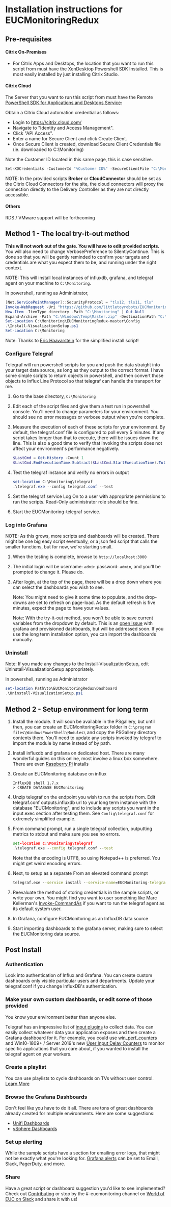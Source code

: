 # Installation instructions for EUCMonitoringRedux

## Pre-requisites

#### Citrix On-Premises

- For Citrix Apps and Desktops, the location that you want to run this script from must have the XenDesktop Powershell SDK Installed. This is most easily installed by just installing Citrix Studio.

#### Citrix Cloud

The Server that you want to run this script from must have the Remote [PowerShell SDK for Applications and Desktops Service](http://download.apps.cloud.com/CitrixPoshSdk.exe):

Obtain a Citrix Cloud automation credential as follows:

- Login to <https://citrix.cloud.com/>
- Navigate to "Identity and Access Management".
- Click "API Access".
- Enter a name for Secure Client and click Create Client.
- Once Secure Client is created, download Secure Client Credentials file (ie. downloaded to C:\Monitoring)

Note the Customer ID located in this same page, this is case sensitive.

```Powershell
Set-XDCredentials -CustomerId "%Customer ID%" -SecureClientFile "C:\Monitoring\secureclient.csv" -ProfileType CloudApi -StoreAs "CloudAdmin"
```

NOTE: In the provided scripts **Broker** or **CloudConnector** should be set as the Citrix Cloud Connectors for the site, the cloud connectors will proxy the connection directly to the Delivery Controller as they are not directly accessible.

#### Others

RDS / VMware support will be forthcoming

## Method 1 - The local try-it-out method

**This will not work out of the gate. You will have to edit provided scripts.** You will also need to change VerbosePreference to SilentlyContinue. This is done so that you will be gently reminded to confirm your targets and credentials are what you expect them to be, and running under the right context.

NOTE: This will install local instances of influxdb, grafana, and telegraf agent on your machine to `C:\Monitoring`.

In powershell, running as Administrator,

   ```powershell
   [Net.ServicePointManager]::SecurityProtocol = "tls12, tls11, tls"
   Invoke-WebRequest -Uri "https://github.com/littletoyrobots/EUCMonitoringRedux/archive/master.zip" -OutFile C:\Windows\Temp\Master.zip
   New-Item -ItemType directory -Path "C:\Monitoring" | Out-Null
   Expand-Archive -Path "C:\Windows\Temp\Master.zip" -DestinationPath "C:\Monitoring"
   Set-Location C:\Monitoring\EUCMonitoringRedux-master\Config
   .\Install-VisualizationSetup.ps1
   Set-Location C:\Monitoring
   ```

Note: Thanks to [Eric Haavarstein](https://twitter.com/xenappblog) for the simplified install script!

### Configure Telegraf

Telegraf will run powershell scripts for you and push the data straight into your target data source, as long as they output to the correct format. I have some simple scripts to return objects in powershell, and then convert those objects to Influx Line Protocol so that telegraf can handle the transport for me.

1. Go to the base directory, `C:\Monitoring`
1. Edit each of the script files and give them a test run in powershell console. You'll need to change parameters for your environment. You should see no error messages or verbose output when you're complete.
1. Measure the execution of each of these scripts for your environment. By default, the telegraf.conf file is configured to poll every 5 minutes. If any script takes longer than that to execute, there will be issues down the line. This is also a good time to verify that invoking the scripts does not affect your environment's performance negatively.

   ```powershell
   $LastCmd = Get-History -Count 1
   $LastCmd.EndExecutionTime.Subtract($LastCmd.StartExecutionTime).TotalSeconds
   ```

1. Test the telegraf instance and verify no errors in output

   ```powershell
   set-location C:\Monitoring\telegraf
   .\telegraf.exe --config telegraf.conf --test
   ```

1. Set the telegraf service Log On to a user with appropriate permissions to run the scripts. Read-Only administrator role should be fine.
1. Start the EUCMonitoring-telegraf service.

### Log into Grafana

NOTE: As this grows, more scripts and dashboards will be created. There might be one big easy script eventually, or a json fed script that calls the smaller functions, but for now, we're starting small.

1. When the testing is complete, browse to `http://localhost:3000`
1. The initial login will be username: `admin` password: `admin`, and you'll be prompted to change it. Please do.
1. After login, at the top of the page, there will be a drop down where you can select the dashboards you wish to see.

   Note: You might need to give it some time to populate, and the drop-downs are set to refresh on page-load. As the default refresh is five minutes, expect the page to have your values.

   Note: With the try-it-out method, you won't be able to save current variables from the dropdown by default. This is an [open issue](https://github.com/grafana/grafana/issues/11778) with grafana and provisioned dashboards, but will be addressed soon. If you use the long term installation option, you can import the dashboards manually.

### Uninstall

Note: If you made any changes to the Install-VisualizationSetup, edit Uninstall-VisualizationSetup appropriately.

In powershell, running as Administrator

```powershell
set-location Path\to\EUCMonitoringRedux\Dashboard
.\Uninstall-VisualizationSetup.ps1
```

## Method 2 - Setup environment for long term

1. Install the module. It will soon be available in the PSgallery, but until then, you can create an EUCMonitoringRedux folder in `C:\program files\WindowsPowerShell\Modules\` and copy the PSGallery directory contents there. You'll need to update any scripts invoked by telegraf to import the module by name instead of by path.
1. Install influxdb and grafana on dedicated host. There are many wonderful guides on this online, most involve a linux box somewhere. There are even [Raspberry Pi](https://www.influxdata.com/blog/running-the-tick-stack-on-a-raspberry-pi/) installs
1. Create an EUCMonitoring database on influx

   ```influxql
   InfluxDB shell 1.7.x
   > CREATE DATABASE EUCMonitoring
   ```

1. Unzip telegraf on the endpoint you wish to run the scripts from. Edit telegraf.conf outputs.influxdb url to your long term instance with the database "EUCMonitoring", and to include any scripts you want in the input.exec section after testing them. See `Config\telegraf.conf` for extremely simplified example.
1. From command prompt, run a single telegraf collection, outputting metrics to stdout and make sure you see no errors.

   ```cmd
   set-location C:\Monitoring\telegraf
   .\telegraf.exe --config telegraf.conf --test
   ```

   Note that the encoding is UTF8, so using Notepad++ is preferred. You might get weird encoding errors.

1. Next, to setup as a separate From an elevated command prompt

   ```cmd
   telegraf.exe --service install --service-name=EUCMonitoring-telegraf --service-display-name=EUCMonitoring-telegraf --config=C:\Full\Path\To\telegraf.conf
   ```

1. Reevaluate the method of storing credentials in the sample scripts, or write your own. You might find you want to user something like Marc Kellerman's [Invoke-CommandAs](https://github.com/mkellerman/invoke-commandas) if you want to run the telegraf agent as its default system user.
1. In Grafana, configure EUCMonitoring as an InfluxDB data source
1. Start importing dashboards to the grafana server, making sure to select the EUCMonitoring data source.

## Post Install

### Authentication

Look into authentication of Influx and Grafana. You can create custom dashboards only visible particular users and departments. Update your telegraf.conf if you change InfluxDB's authentication.

### Make your own custom dashboards, or edit some of those provided

You know your environment better than anyone else.

Telegraf has an impressive list of [input plugins](https://github.com/influxdata/telegraf/tree/master/plugins/inputs) to collect data. You can easily collect whatever data your application exposes and then create a Grafana dashboard for it. For example, you could use [win_perf_counters](https://github.com/influxdata/telegraf/tree/master/plugins/inputs/win_perf_counters) and Win10-1809+ / Server 2019's new [User Input Delay Counters](https://docs.microsoft.com/en-us/windows-server/remote/remote-desktop-services/rds-rdsh-performance-counters) to monitor specific applications that you care about, if you wanted to install the telegraf agent on your workers.

### Create a playlist

You can use playlists to cycle dashboards on TVs without user control. [Learn More](https://grafana.com/docs/reference/playlist/)

### Browse the Grafana Dashboards

Don't feel like you have to do it all. There are tons of great dashboards already created for multiple environments. Here are some suggestions:

- [Unifi Dashboards](https://grafana.com/grafana/dashboards?search=unifi)
- [vSphere Dashboards](https://grafana.com/grafana/dashboards?search=vsphere)

### Set up alerting

While the sample scripts have a section for emailing error logs, that might not be exactly what you're looking for. [Grafana alerts](https://grafana.com/docs/alerting/notifications/) can be set to Email, Slack, PagerDuty, and more.

### Share

Have a great script or dashboard suggestion you'd like to see implemented? Check out [Contributing](https://github.com/littletoyrobots/EUCMonitoringRedux/blob/master/.github/CONTRIBUTING.md) or stop by the #-eucmonitoring channel on [World of EUC on Slack](https://communityinviter.com/apps/worldofeuc/world-of-euc-project) and share it with us!
